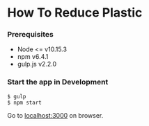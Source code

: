 # How To Reduce Plastic

### Prerequisites

- Node <= v10.15.3
- npm v6.4.1
- gulp.js v2.2.0

### Start the app in Development

```
$ gulp
$ npm start
```

Go to [localhost:3000](localhost:3000) on browser.
